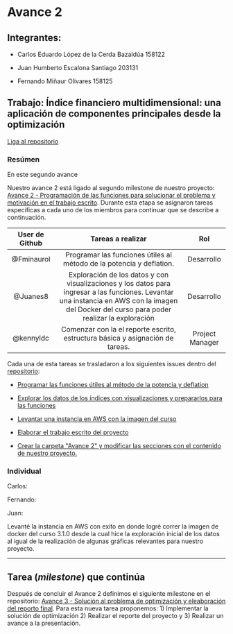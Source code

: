 # Avance 2

## Integrantes:

* Carlos Eduardo López de la Cerda Bazaldúa 158122

* Juan Humberto Escalona Santiago 203131

* Fernando Miñaur Olivares 158125

## Trabajo: Índice financiero multidimensional: una aplicación de componentes principales desde la optimización

[Liga al repositorio](https://github.com/kennyldc/proyecto_final_opt21_eq8)

### Resúmen

En este segundo avance 

Nuestro avance 2 está ligado al segundo milestone de nuestro proyecto: [Avance 2 - Programación de las funciones para solucionar el problema y motivación en el trabajo escrito](https://github.com/kennyldc/proyecto_final_opt21_eq8/milestone/2). Durante esta etapa se asignaron tareas específicas a cada uno de los miembros para continuar que se describe a continuación.


User de Github | Tareas a realizar | Rol |
|:---:|:---:|:---:|
|@Fminaurol| Programar las funciones útiles al método de la potencia y deflation. | Desarrollo |
|@Juanes8| Exploración de los datos y con visualizaciones y los datos para ingresar a las funciones. Levantar una instancia en AWS con la imagen del Docker del curso para poder realizar la exploración| Desarrollo |
|@kennyldc| Comenzar con la el reporte escrito, estructura básica y asignación de tareas. | Project Manager |

Cada una de esta tareas se trasladaron a los siguientes issues dentro del [repositorio](https://github.com/kennyldc/proyecto_final_opt21_eq8):

- [Programar las funciones útiles al método de la potencia y deflation](https://github.com/kennyldc/proyecto_final_opt21_eq8/issues/6)

- [Explorar los datos de los índices con visualizaciones y prepararlos para las funciones](https://github.com/kennyldc/proyecto_final_opt21_eq8/issues/9)

- [Levantar una instancia en AWS con la imagen del curso](https://github.com/kennyldc/proyecto_final_opt21_eq8/issues/11)

- [Elaborar el trabajo escrito del proyecto](https://github.com/kennyldc/proyecto_final_opt21_eq8/issues/8)

- [Crear la carpeta "Avance 2" y modificar las secciones con el contenido de nuestro proyecto.](https://github.com/kennyldc/proyecto_final_opt21_eq8/issues/12)


### Individual

Carlos:


Fernando:


Juan: 

Levanté la instancia en AWS con exito en donde logré correr la imagen de docker del curso 3.1.0 desde la cual hice la exploración inicial de los datos al igual de la realización de algunas gráficas relevantes para nuestro proyecto. 

---

## Tarea (*milestone*) que continúa

Después de concluir el Avance 2 definimos el siguiente milestone en el repositorio: [Avance 3 - Solución al problema de optimización y eleaboración del reporto final](https://github.com/kennyldc/proyecto_final_opt21_eq8/milestone/3). Para esta nueva tarea proponemos: 1) Implementar la solución de optimización 2) Realizar el reporte del proyecto y 3) Realizar un avance a la presentación.
